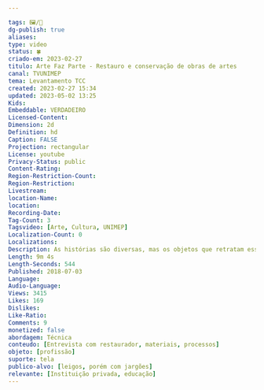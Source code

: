 ```yaml
---

tags: 🖼️/🎥️
dg-publish: true
aliases: 
type: video
status: 🍀
criado-em: 2023-02-27
titulo: Arte Faz Parte - Restauro e conservação de obras de artes
canal: TVUNIMEP
tema: Levantamento TCC 
created: 2023-02-27 15:34
updated: 2023-05-02 13:25
Kids: 
Embeddable: VERDADEIRO
Licensed-Content: 
Dimension: 2d
Definition: hd
Caption: FALSE
Projection: rectangular
License: youtube
Privacy-Status: public
Content-Rating: 
Region-Restriction-Count: 
Region-Restriction: 
Livestream: 
location-Name: 
location: 
Recording-Date: 
Tag-Count: 3
Tagsvideo: [Arte, Cultura, UNIMEP]
Localization-Count: 0
Localizations: 
Description: As histórias são diversas, mas os objetos que retratam esses momentos são únicos. Para permanecerem intactos por longo tempo é preciso que o trabalho do restaurador e conservador seja fundamental e essencial. O programa é uma parceria da TV UNIMEP, com o Centro Cultural Martha Watts e Núcleo Universitário de Cultura da UNIMEP.
Length: 9m 4s
Length-Seconds: 544
Published: 2018-07-03
Language: 
Audio-Language: 
Views: 3415
Likes: 169
Dislikes: 
Like-Ratio: 
Comments: 9
monetized: false
abordagem: Técnica
conteudo: [Entrevista com restaurador, materiais, processos]
objeto: [profissão]
suporte: tela
publico-alvo: [leigos, porém com jargões]
relevante: [Instituição privada, educação]
---
```

